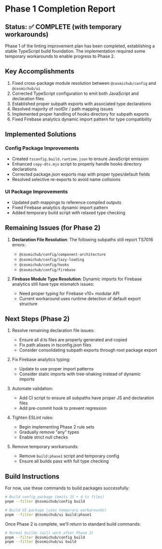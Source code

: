 # Phase 1 Completion Report

## Status: ✅ COMPLETE (with temporary workarounds)

Phase 1 of the linting improvement plan has been completed, establishing a stable TypeScript build
foundation. The implementation required some temporary workarounds to enable progress to Phase 2.

## Key Accomplishments

1. Fixed cross-package module resolution between `@cosmichub/config` and `@cosmichub/ui`
2. Corrected TypeScript configuration to emit both JavaScript and declaration files
3. Established proper subpath exports with associated type declarations
4. Resolved majority of rootDir / path mapping issues
5. Implemented proper handling of hooks directory for subpath exports
6. Fixed Firebase analytics dynamic import pattern for type compatibility

## Implemented Solutions

### Config Package Improvements

- Created `tsconfig.build.runtime.json` to ensure JavaScript emission
- Enhanced `copy-dts.mjs` script to properly handle hooks directory declarations
- Corrected package.json exports map with proper types/default fields
- Resolved selective re-exports to avoid name collisions

### UI Package Improvements

- Updated path mappings to reference compiled outputs
- Fixed Firebase analytics dynamic import pattern
- Added temporary build script with relaxed type checking

## Remaining Issues (for Phase 2)

1. **Declaration File Resolution**: The following subpaths still report TS7016 errors:
   - `@cosmichub/config/component-architecture`
   - `@cosmichub/config/lazy-loading`
   - `@cosmichub/config/hooks`
   - `@cosmichub/config/firebase`

2. **Firebase Module Type Resolution**: Dynamic imports for Firebase analytics still have type
   mismatch issues:
   - Need proper typing for Firebase v10+ modular API
   - Current workaround uses runtime detection of default export structure

## Next Steps (Phase 2)

1. Resolve remaining declaration file issues:
   - Ensure all d.ts files are properly generated and copied
   - Fix path aliases in tsconfig.json files
   - Consider consolidating subpath exports through root package export

2. Fix Firebase analytics typing:
   - Update to use proper import patterns
   - Consider static imports with tree-shaking instead of dynamic imports

3. Automate validation:
   - Add CI script to ensure all subpaths have proper JS and declaration files
   - Add pre-commit hook to prevent regression

4. Tighten ESLint rules:
   - Begin implementing Phase 2 rule sets
   - Gradually remove "any" types
   - Enable strict null checks

5. Remove temporary workarounds:
   - Remove `build:phase1` script and temporary config
   - Ensure all builds pass with full type checking

## Build Instructions

For now, use these commands to build packages successfully:

```bash
# Build config package (emits JS + d.ts files)
pnpm --filter @cosmichub/config build

# Build UI package (uses temporary workarounds)
pnpm --filter @cosmichub/ui build:phase1
```

Once Phase 2 is complete, we'll return to standard build commands:

```bash
# Normal builds (will work after Phase 2)
pnpm --filter @cosmichub/config build
pnpm --filter @cosmichub/ui build
```
